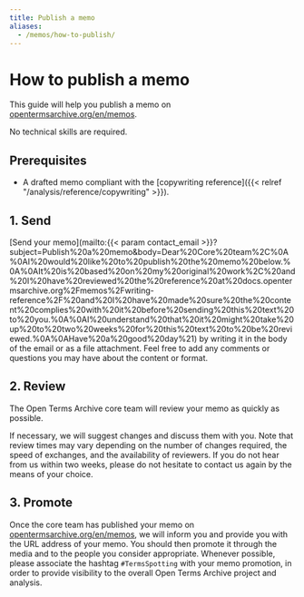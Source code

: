 ```yaml
---
title: Publish a memo
aliases: 
  - /memos/how-to-publish/
---
```


# How to publish a memo

This guide will help you publish a memo on [opentermsarchive.org/en/memos](https://opentermsarchive.org/en/memos/).

No technical skills are required.

## Prerequisites

- A drafted memo compliant with the [copywriting reference]({{< relref "/analysis/reference/copywriting" >}}).

## 1. Send

[Send your memo](mailto:{{< param contact_email >}}?subject=Publish%20a%20memo&body=Dear%20Core%20team%2C%0A%0AI%20would%20like%20to%20publish%20the%20memo%20below.%0A%0AIt%20is%20based%20on%20my%20original%20work%2C%20and%20I%20have%20reviewed%20the%20reference%20at%20docs.opentermsarchive.org%2Fmemos%2Fwriting-reference%2F%20and%20I%20have%20made%20sure%20the%20content%20complies%20with%20it%20before%20sending%20this%20text%20to%20you.%0A%0AI%20understand%20that%20it%20might%20take%20up%20to%20two%20weeks%20for%20this%20text%20to%20be%20reviewed.%0A%0AHave%20a%20good%20day%21) by writing it in the body of the email or as a file attachment. Feel free to add any comments or questions you may have about the content or format.

## 2. Review

The Open Terms Archive core team will review your memo as quickly as possible.

If necessary, we will suggest changes and discuss them with you. Note that review times may vary depending on the number of changes required, the speed of exchanges, and the availability of reviewers. If you do not hear from us within two weeks, please do not hesitate to contact us again by the means of your choice.

## 3. Promote

Once the core team has published your memo on [opentermsarchive.org/en/memos](https://opentermsarchive.org/en/memos/), we will inform you and provide you with the URL address of your memo. You should then promote it through the media and to the people you consider appropriate. Whenever possible, please associate the hashtag `#TermsSpotting` with your memo promotion, in order to provide visibility to the overall Open Terms Archive project and analysis.
